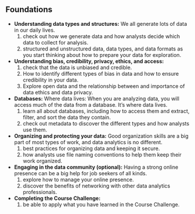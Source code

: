 ## Foundations

- **Understanding data types and structures:** We all generate lots of data in our daily lives.
  1. check out how we generate data and how analysts decide which data to collect for analysis.
  2. structured and unstructured data, data types, and data formats as you start thinking about how to prepare your data for exploration.
- **Understanding bias, credibility, privacy, ethics, and access:**
  1. check that the data is unbiased and credible.
  2. How to identify different types of bias in data and how to ensure credibility in your data.
  3. Explore open data and the relationship between and importance of data ethics and data privacy.
- **Databases:** Where data lives: When you are analyzing data, you will access much of the data from a database. It’s where data lives.
  1. learn all about databases, including how to access them and extract, filter, and sort the data they contain.
  2. check out metadata to discover the different types and how analysts use them.
- **Organizing and protecting your data:** Good organization skills are a big part of most types of work, and data analytics is no different.
  1. best practices for organizing data and keeping it secure.
  2. how analysts use file naming conventions to help them keep their work organized.
- **Engaging in the data community (optional):** Having a strong online presence can be a big help for job seekers of all kinds.
  1. explore how to manage your online presence.
  2. discover the benefits of networking with other data analytics professionals.
- **Completing the Course Challenge:**
  1. be able to apply what you have learned in the Course Challenge.
  
